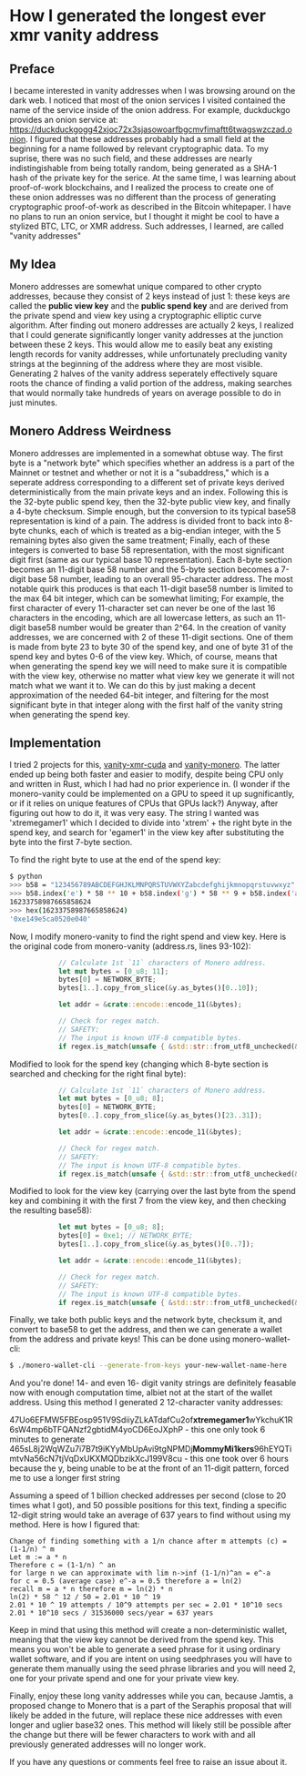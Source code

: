 # How I generated the longest ever xmr vanity address
## Preface
I became interested in vanity addresses when I was browsing around on the dark web. I noticed that most of the onion services I visited contained the name of the service inside of the onion address. For example, duckduckgo provides an onion service at: https://duckduckgogg42xjoc72x3sjasowoarfbgcmvfimaftt6twagswzczad.onion. I figured that these addresses probably had a small field at the beginning for a name followed by relevant cryptographic data. To my suprise, there was no such field, and these addresses are nearly indistingishable from being totally random, being generated as a SHA-1 hash of the private key for the serice. At the same time, I was learning about proof-of-work blockchains, and I realized the process to create one of these onion addresses was no different than the process of generating cryptographic proof-of-work as described in the Bitcoin whitepaper. I have no plans to run an onion service, but I thought it might be cool to have a stylized BTC, LTC, or XMR address. Such addresses, I learned, are called "vanity addresses"

## My Idea
Monero addresses are somewhat unique compared to other crypto addresses, because they consist of 2 keys instead of just 1: these keys are called the **public view key** and the **public spend key** and are derived from the private spend and view key using a cryptographic elliptic curve algorithm. After finding out monero addresses are actually 2 keys, I realized that I could generate significantly longer vanity addresses at the junction between these 2 keys. This would allow me to easily beat any existing length records for vanity addresses, while unfortunately precluding vanity strings at the beginning of the address where they are most visible. Generating 2 halves of the vanity address seperately effectively square roots the chance of finding a valid portion of the address, making searches that would normally take hundreds of years on average possible to do in just minutes.

## Monero Address Weirdness
Monero addresses are implemented in a somewhat obtuse way. The first byte is a "network byte" which specifies whether an address is a part of the Mainnet or testnet and whether or not it is a "subaddress," which is a seperate address corresponding to a different set of private keys derived deterministically from the main private keys and an index. Following this is the 32-byte public spend key, then the 32-byte public view key, and finally a 4-byte checksum. Simple enough, but the conversion to its typical base58 representation is kind of a pain. The address is divided front to back into 8-byte chunks, each of which is treated as a big-endian integer, with the 5 remaining bytes also given the same treatment; Finally, each of these integers is converted to base 58 representation, with the most significant digit first (same as our typical base 10 representation). Each 8-byte section becomes an 11-digit base 58 number and the 5-byte section becomes a 7-digit base 58 number, leading to an overall 95-character address. The most notable quirk this produces is that each 11-digit base58 number is limited to the max 64 bit integer, which can be somewhat limiting; For example, the first character of every 11-character set can never be one of the last 16 characters in the encoding, which are all lowercase letters, as such an 11-digit base58 number would be greater than 2^64. In the creation of vanity addresses, we are concerned with 2 of these 11-digit sections. One of them is made from byte 23 to byte 30 of the spend key, and one of byte 31 of the spend key and bytes 0-6 of the view key. Which, of course, means that when generating the spend key we will need to make sure it is compatible with the view key, otherwise no matter what view key we generate it will not match what we want it to. We can do this by just making a decent approximation of the needed 64-bit integer, and filtering for the most significant byte in that integer along with the first half of the vanity string when generating the spend key.

## Implementation
I tried 2 projects for this, [vanity-xmr-cuda](https://github.com/SChernykh/vanity_xmr_cuda) and [vanity-monero](https://github.com/hinto-janai/monero-vanity). The latter ended up being both faster and easier to modify, despite being CPU only and written in Rust, which I had had no prior experience in. (I wonder if the monero-vanity could be implemented on a GPU to speed it up sugnificantly, or if it relies on unique features of CPUs that GPUs lack?) Anyway, after figuring out how to do it, it was very easy. The string I wanted was 'xtremegamer1' which I decided to divide into 'xtrem' + the right byte in the spend key, and search for 'egamer1' in the view key after substituting the byte into the first 7-byte section.

To find the right byte to use at the end of the spend key:

```bash
$ python
>>> b58 = "123456789ABCDEFGHJKLMNPQRSTUVWXYZabcdefghijkmnopqrstuvwxyz"
>>> b58.index('e') * 58 ** 10 + b58.index('g') * 58 ** 9 + b58.index('a') * 58 ** 8 + b58.index('m') * 58 ** 7 + b58.index('e') * 58 ** 6 
16233758987665858624
>>> hex(16233758987665858624)
'0xe149e5ca0520e040'
```

Now, I modify monero-vanity to find the right spend and view key. Here is the original code from monero-vanity (address.rs, lines 93-102):

```rust
			// Calculate 1st `11` characters of Monero address.
			let mut bytes = [0_u8; 11];
			bytes[0] = NETWORK_BYTE;
			bytes[1..].copy_from_slice(&y.as_bytes()[0..10]);

			let addr = &crate::encode::encode_11(&bytes);

			// Check for regex match.
			// SAFETY:
			// The input is known UTF-8 compatible bytes.
			if regex.is_match(unsafe { &std::str::from_utf8_unchecked(&addr[..]) }) { /*do some stuff*/ }
```

Modified to look for the spend key (changing which 8-byte section is searched and checking for the right final byte):

```rust
			// Calculate 1st `11` characters of Monero address.
			let mut bytes = [0_u8; 8];
			bytes[0] = NETWORK_BYTE;
			bytes[0..].copy_from_slice(&y.as_bytes()[23..31]);

			let addr = &crate::encode::encode_11(&bytes);

			// Check for regex match.
			// SAFETY:
			// The input is known UTF-8 compatible bytes.
			if regex.is_match(unsafe { &std::str::from_utf8_unchecked(&addr[..]) }) && y.as_bytes()[31] == 0xe1 { /*do some stuff*/ }
```

Modified to look for the view key (carrying over the last byte from the spend key and combining it with the first 7 from the view key, and then checking the resulting base58):

```rust
			let mut bytes = [0_u8; 8];
			bytes[0] = 0xe1; // NETWORK_BYTE;
			bytes[1..].copy_from_slice(&y.as_bytes()[0..7]);

			let addr = &crate::encode::encode_11(&bytes);

			// Check for regex match.
			// SAFETY:
			// The input is known UTF-8 compatible bytes.
			if regex.is_match(unsafe { &std::str::from_utf8_unchecked(&addr[..]) }) {/*blah*/}
```

Finally, we take both public keys and the network byte, checksum it, and convert to base58 to get the address, and then we can generate a wallet from the address and private keys! This can be done using monero-wallet-cli:

```bash
$ ./monero-wallet-cli --generate-from-keys your-new-wallet-name-here

```

And you're done! 14- and even 16- digit vanity strings are definitely feasable now with enough computation time, albiet not at the start of the wallet address. Using this method I generated 2 12-character vanity addresses:

47Uo6EFMW5FBEosp951V9SdiiyZLkATdafCu2of**xtremegamer1**wYkchuK1R6sW4mp6bTFQANzf2gbtidM4yoCD6EoJXphP - this one only took 6 minutes to generate
465sL8j2WqWZu7i7B7t9iKYyMbUpAvi9tgNPMDj**MommyMi1kers**96hEYQTimtvNa56cN7tjVqDxUKXMQDbzikXcJ199V8cu - this one took over 6 hours because the y, being unable to be at the front of an 11-digit pattern, forced me to use a longer first string

Assuming a speed of 1 billion checked addresses per second (close to 20 times what I got), and 50 possible positions for this text, finding a specific 12-digit string would take an average of 637 years to find without using my method. Here is how I figured that:

```
Change of finding something with a 1/n chance after m attempts (c) = (1-1/n) ^ m
Let m := a * n
Therefore c = (1-1/n) ^ an
for large n we can approximate with lim n->inf (1-1/n)^an = e^-a
for c = 0.5 (average case) e^-a = 0.5 therefore a = ln(2)
recall m = a * n therefore m = ln(2) * n
ln(2) * 58 ^ 12 / 50 = 2.01 * 10 ^ 19
2.01 * 10 ^ 19 attempts / 10^9 attempts per sec = 2.01 * 10^10 secs
2.01 * 10^10 secs / 31536000 secs/year = 637 years
```


Keep in mind that using this method will create a non-deterministic wallet, meaning that the view key cannot be derived from the spend key. This means you won't be able to generate a seed phrase for it using ordinary wallet software, and if you are intent on using seedphrases you will have to generate them manually using the seed phrase libraries and you will need 2, one for your private spend and one for your private view key.

Finally, enjoy these long vanity addresses while you can, because Jamtis, a proposed change to Monero that is a part of the Seraphis proposal that will likely be added in the future, will replace these nice addresses with even longer and uglier base32 ones. This method will likely still be possible after the change but there will be fewer characters to work with and all previously generated addresses will no longer work.

If you have any questions or comments feel free to raise an issue about it.
